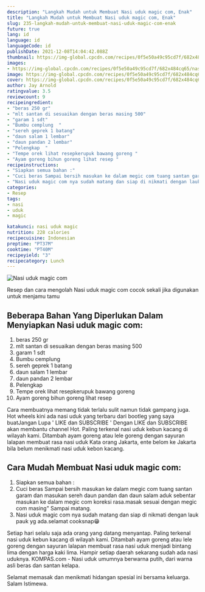 ```yaml
---
description: "Langkah Mudah untuk Membuat Nasi uduk magic com, Enak"
title: "Langkah Mudah untuk Membuat Nasi uduk magic com, Enak"
slug: 235-langkah-mudah-untuk-membuat-nasi-uduk-magic-com-enak
future: true
lang: id
language: id
languageCode: id
publishDate: 2021-12-08T14:04:42.088Z 
thumbnail: https://img-global.cpcdn.com/recipes/0f5e50a49c95cd7f/682x484cq65/nasi-uduk-magic-com-foto-resep-utama.png
images:
- https://img-global.cpcdn.com/recipes/0f5e50a49c95cd7f/682x484cq65/nasi-uduk-magic-com-foto-resep-utama.png
image: https://img-global.cpcdn.com/recipes/0f5e50a49c95cd7f/682x484cq65/nasi-uduk-magic-com-foto-resep-utama.png
cover: https://img-global.cpcdn.com/recipes/0f5e50a49c95cd7f/682x484cq65/nasi-uduk-magic-com-foto-resep-utama.png
author: Jay Arnold
ratingvalue: 3.5
reviewcount: 9
recipeingredient:
- "beras 250 gr"
- "mlt santan di sesuaikan dengan beras masing 500"
- "garam 1 sdt"
- "Bumbu cemplung  "
- "sereh geprek 1 batang"
- "daun salam 1 lembar"
- "daun pandan 2 lembar"
- "Pelengkap  "
- "Tempe orek lihat resepkerupuk bawang goreng "
- "Ayam goreng bihun goreng lihat resep "
recipeinstructions:
- "Siapkan semua bahan :"
- "Cuci beras Sampai bersih masukan ke dalam megic com tuang santan garam dan masukan sereh daun pandan dan daun salam aduk sebentar masukan ke dalam megic com koreksi rasa.masak sesuai dengan megic com masing&#34; Sampai matang."
- "Nasi uduk magic com nya sudah matang dan siap di nikmati dengan lauk pauk yg ada.selamat cooksnap😁"
categories:
- Resep
tags:
- nasi
- uduk
- magic

katakunci: nasi uduk magic 
nutrition: 228 calories
recipecuisine: Indonesian
preptime: "PT37M"
cooktime: "PT40M"
recipeyield: "3"
recipecategory: Lunch
---
```



![Nasi uduk magic com](https://img-global.cpcdn.com/recipes/0f5e50a49c95cd7f/682x484cq65/nasi-uduk-magic-com-foto-resep-utama.png)

Resep dan cara mengolah  Nasi uduk magic com cocok sekali jika digunakan untuk menjamu tamu

<!--inarticleads1-->

## Beberapa Bahan Yang Diperlukan Dalam Menyiapkan Nasi uduk magic com:

1. beras 250 gr
1. mlt santan di sesuaikan dengan beras masing 500
1. garam 1 sdt
1. Bumbu cemplung  
1. sereh geprek 1 batang
1. daun salam 1 lembar
1. daun pandan 2 lembar
1. Pelengkap  
1. Tempe orek lihat resepkerupuk bawang goreng 
1. Ayam goreng bihun goreng lihat resep 

Cara membuatnya memang tidak terlalu sulit namun tidak gampang juga. Hot wheels kini ada nasi uduk yang terbaru dari bootleg yang saya buatJangan Lupa &#39; LIKE dan SUBSCRIBE &#39; Dengan LIKE dan SUBSCRIBE akan membantu channel Hot. Paling terkenal nasi uduk kebun kacang di wilayah kami. Ditambah ayam goreng atau lele goreng dengan sayuran lalapan membuat rasa nasi uduk Kata orang Jakarta, ente belom ke Jakarta bila belum menikmati nasi uduk kebon kacang. 

<!--inarticleads2-->

## Cara Mudah Membuat Nasi uduk magic com:

1. Siapkan semua bahan :
1. Cuci beras Sampai bersih masukan ke dalam megic com tuang santan garam dan masukan sereh daun pandan dan daun salam aduk sebentar masukan ke dalam megic com koreksi rasa.masak sesuai dengan megic com masing&#34; Sampai matang.
1. Nasi uduk magic com nya sudah matang dan siap di nikmati dengan lauk pauk yg ada.selamat cooksnap😁


Setiap hari selalu saja ada orang yang datang menyantap. Paling terkenal nasi uduk kebun kacang di wilayah kami. Ditambah ayam goreng atau lele goreng dengan sayuran lalapan membuat rasa nasi uduk menjadi bintang lima dengan harga kaki lima. Hampir setiap daerah sekarang sudah ada nasi uduknya. KOMPAS.com - Nasi uduk umumnya berwarna putih, dari warna asli beras dan santan kelapa. 

Selamat memasak dan menikmati hidangan spesial ini bersama keluarga. Salam Istimewa.

